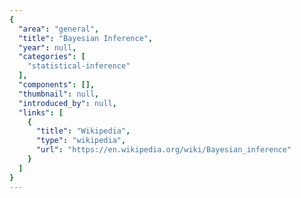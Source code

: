 ```yaml
---
{
  "area": "general",
  "title": "Bayesian Inference",
  "year": null,
  "categories": [
    "statistical-inference"
  ],
  "components": [],
  "thumbnail": null,
  "introduced_by": null,
  "links": [
    {
      "title": "Wikipedia",
      "type": "wikipedia",
      "url": "https://en.wikipedia.org/wiki/Bayesian_inference"
    }
  ]
}
---
```


